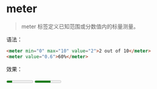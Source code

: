 # meter

> meter 标签定义已知范围或分数值内的标量测量。

语法：

```html
<meter min="0" max="10" value="2">2 out of 10</meter>
<meter value="0.6">60%</meter>
```

效果：

<meter min="0" max="10" value="2">2 out of 10</meter>
<meter value="0.6">60%</meter>